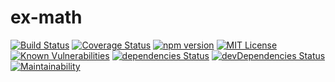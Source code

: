 # ex-math

[![Build Status](https://travis-ci.org/Rothen/ex-math.svg?branch=master)](https://travis-ci.org/Rothen/ex-math)
[![Coverage Status](https://coveralls.io/repos/github/Rothen/ex-math/badge.svg?branch=master)](https://coveralls.io/github/Rothen/ex-math?branch=master)
[![npm version](https://badge.fury.io/js/%40alkocats%2Fex-math.svg)](https://badge.fury.io/js/%40alkocats%2Fex-math)
[![MIT License](https://img.shields.io/npm/l/@alkocats/ex-math.svg)](https://github.com/Rohten/ex-math/blob/master/LICENSE)
[![Known Vulnerabilities](https://snyk.io/test/github/Rothen/ex-math/badge.svg)](https://snyk.io/test/github/Rothen/ex-math)
[![dependencies Status](https://david-dm.org/Rothen/ex-math/status.svg)](https://david-dm.org/Rothen/ex-math)
[![devDependencies Status](https://david-dm.org/Rothen/ex-math/dev-status.svg)](https://david-dm.org/Rothen/ex-math?type=dev)
[![Maintainability](https://api.codeclimate.com/v1/badges/4bbcdfb416866aa988dd/maintainability)](https://codeclimate.com/github/Rothen/ex-math/maintainability)
